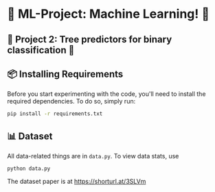 
# 🧠 ML-Project: Machine Learning! 🤖




## 🍄 Project 2: Tree predictors for binary classification 🍄


## 📦 Installing Requirements

Before you start experimenting with the code, you'll need to install the required dependencies. To do so, simply run:

```bash
pip install -r requirements.txt
```

## 📊 Dataset

All data-related things are in `data.py`. To view data stats, use

```[bash]
python data.py
```

The dataset paper is at https://shorturl.at/3SLVm
